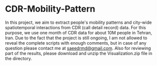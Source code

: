 # CDR-Mobility-Pattern
In this project, we aim to extract people's mobility patterns and city-wide spatiotemporal interactions from CDR (call detail record) data. For this purpose, we use one month of CDR data for about 10M people in Tehran, Iran. Due to the fact that the project is still ongoing, I am not allowed to reveal the complete scripts with enough comments, but in case of any question please contact me at saeedrmd@gmail.com. Also for reviewing part of the results, please download and unzip the Visualization.zip file in the directory. 
